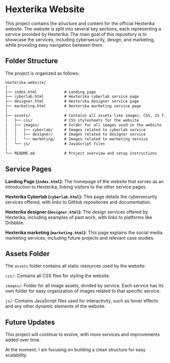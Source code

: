 # Hexterika Website

This project contains the structure and content for the official Hexterika website. The website is split into several key sections, each representing a service provided by Hexterika. The main goal of this repository is to showcase the services, including cybersecurity, design, and marketing, while providing easy navigation between them.

## Folder Structure

The project is organized as follows:

``` markdown
hexterika-website/
│
├── index.html            # Landing page
├── cyberlab.html         # Hexterika cyberlab service page
├── designer.html         # Hexterika designer service page
├── marketing.html        # Hexterika marketing service page
│
├── assets/               # Contains all assets like images, CSS, JS files
│   ├── css/              # CSS stylesheets for the website
│   ├── images/           # Folder for all images used in the website
│   │   ├── cyberlab/     # Images related to cyberlab service
│   │   ├── designer/     # Images related to designer service
│   │   └── marketing/    # Images related to marketing service
│   └── js/               # JavaScript files
│
└── README.md             # Project overview and setup instructions
```

## Service Pages

**Landing Page (`index.html`):** The homepage of the website that serves as an introduction to Hexterika, linking visitors to the other service pages.

**Hexterika Cyberlab (`cyberlab.html`):** This page details the cybersecurity services offered, with links to GitHub repositories and documentation.

**Hexterika designer (`designer.html`):** The design services offered by Hexterika, including examples of past work, with links to platforms like Dribbble.

**Hexterika marketing (`marketing.html`):** This page explains the social media marketing services, including future projects and relevant case studies.

## Assets Folder

The `assets` folder contains all static resources used by the website:

`css/`: Contains all CSS files for styling the website.

`images/`: Folder for all image assets, divided by service. Each service has its own folder for easy organization of images related to that specific service.

`js/`: Contains JavaScript files used for interactivity, such as hover effects and any other dynamic elements of the website.

## Future Updates

This project will continue to evolve, with more services and improvements added over time.

At the moment, I am focusing on building a clean structure for easy scalability.
